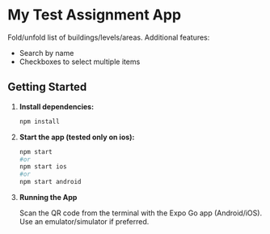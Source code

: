 # My Test Assignment App

Fold/unfold list of buildings/levels/areas.
Additional features:
- Search by name
- Checkboxes to select multiple items

## Getting Started

1. **Install dependencies:**
   ```bash
   npm install
   ```
2. **Start the app (tested only on ios):**
   ```bash
   npm start
   #or
   npm start ios
   #or
   npm start android
   ```
3. **Running the App**

   Scan the QR code from the terminal with the Expo Go app (Android/iOS).
   Use an emulator/simulator if preferred.
